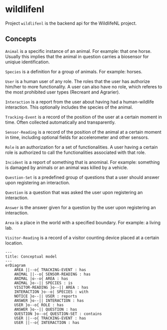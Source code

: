 # wildlifenl

Project `wildlifenl` is the backend api for the WildlifeNL project.

## Concepts

`Animal` is a specific instance of an animal. For example: that one horse. Usually this implies that the animal in question carries a biosensor for uniqiue identification.

`Species` is a definition for a group of animals. For example: horses.

`User` is a human user of any role. The roles that the user has authorize him/her to more functionality. A user can also have no role, which referes to the most prohibited user types (Recreant and Agrarier).

`Interaction` is a report from the user about having had a human-wildlife interaction. This optionally includes the species of the animal.

`Tracking-Event` is a record of the position of the user at a certain moment in time. Often collected automatically and transparently.

`Sensor-Reading` is a record of the position of the animal at a certain moment in time, including optional fields for accelerometer and other sensors.

`Role` is an authorization for a set of functionalities. A user having a certain role is authorized to call the functionalities associated with that role.

`Incident` is a report of something that is anominal. For example: something is damaged by animals or an animal was killed by a vehicle.

`Question-Set` is a predefined group of questions that a user should answer upon registering an interaction.

`Question` is a question that was asked the user upon registering an interaction.

`Answer` is the answer given for a question by the user upon registering an interaction.

`Area` is a place in the world with a specified boundary. For example: a living lab.

`Visitor-Reading` is a record of a visitor counting device placed at a certain location.


```mermaid
---
title: Conceptual model
---
erDiagram
    AREA ||--o{ TRACKING-EVENT : has 
    ANIMAL ||--o{ SENSOR-READING : has
    ANIMAL |o--o{ AREA : has
    ANIMAL }o--|| SPECIES : is
    VISITOR-READING }o--|| AREA : has
    INTERACTION }o--o| SPECIES : with
    NOTICE }o--|| USER : reports
    ANSWER }o--|| INTERACTION : has
    USER }o--o{ ROLE : has
    ANSWER }o--|| QUESTION : has
    QUESTION }o--o{ QUESTION-SET : contains 
    USER ||--o{ TRACKING-EVENT : has
    USER ||--o{ INTERACTION : has
```

